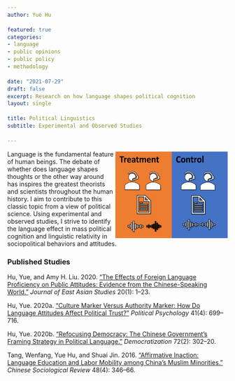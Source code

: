 ```yaml
---
author: Yue Hu

featured: true
categories:
- language
- public opinions
- public policy
- methodology

date: "2021-07-29"
draft: false
excerpt: Research on how language shapes political cognition
layout: single

title: Political Linguistics
subtitle: Experimental and Observed Studies

---
```


<img src="featured-hex.png" width = "260" height = "200" align="right" />

Language is the fundamental feature of human beings. 
The debate of whether does language shapes thoughts or the other way around has inspires the greatest theorists and scientists throughout the human history.
I aim to contribute to this classic topic from a view of political science. 
Using experimental and observed studies, I strive to identify the language effect in mass political cognition and linguistic relativity in sociopolitical behaviors and attitudes.

### Published Studies

Hu, Yue, and Amy H. Liu. 2020. [“The Effects of Foreign Language Proficiency on Public Attitudes: Evidence from the Chinese-Speaking World.”](https://www.cambridge.org/core/journals/journal-of-east-asian-studies/article/effects-of-foreign-language-proficiency-on-public-attitudes-evidence-from-the-chinesespeaking-world/56277FA559EFC923958CC405566E6DDD?__cf_chl_jschl_tk__=pmd_9f85bc92b6ed02ea2e1eefa21596c04f8fd3f9b9-1627628614-0-gqNtZGzNAvijcnBszQp6) *Journal of East Asian Studies* 20(1): 1–23.

Hu, Yue. 2020a. [“Culture Marker Versus Authority Marker: How Do Language Attitudes Affect Political Trust?”](https://onlinelibrary.wiley.com/doi/full/10.1111/pops.12646) *Political Psychology* 41(4): 699–716.

Hu, Yue. 2020b. [“Refocusing Democracy: The Chinese Government’s Framing Strategy in Political Language.”](https://www.tandfonline.com/doi/abs/10.1080/13510347.2019.1690461) *Democratization* 72(2): 302–20.

Tang, Wenfang, Yue Hu, and Shuai Jin. 2016. [“Affirmative Inaction: Language Education and Labor Mobility among China’s Muslim Minorities.”](https://www.tandfonline.com/doi/abs/10.1080/21620555.2016.1202753) *Chinese Sociological Review* 48(4): 346–66.



